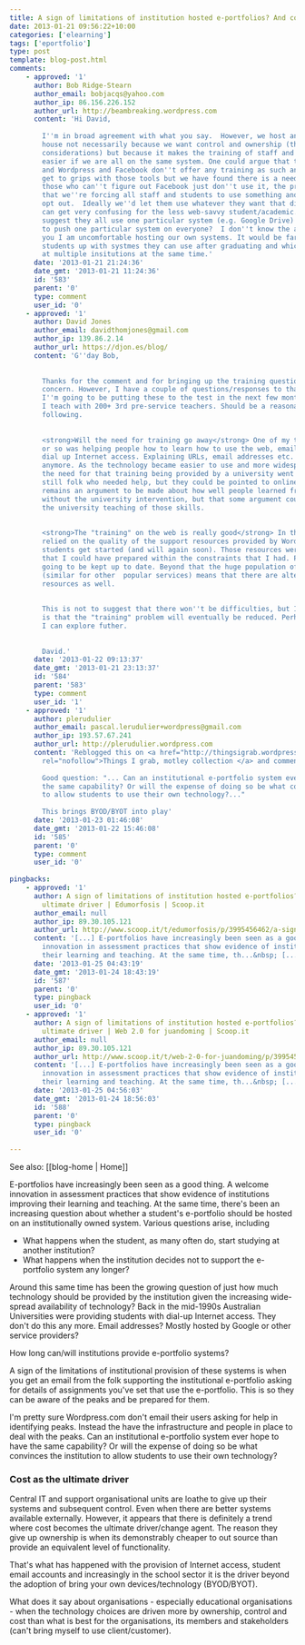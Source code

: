 ```yaml
---
title: A sign of limitations of institution hosted e-portfolios? And cost as the ultimate driver
date: 2013-01-21 09:56:22+10:00
categories: ['elearning']
tags: ['eportfolio']
type: post
template: blog-post.html
comments:
    - approved: '1'
      author: Bob Ridge-Stearn
      author_email: bobjacqs@yahoo.com
      author_ip: 86.156.226.152
      author_url: http://beambreaking.wordpress.com
      content: 'Hi David,
    
        I''m in broad agreement with what you say.  However, we host an e-portfolio in
        house not necessarily because we want control and ownership (though these were
        considerations) but because it makes the training of staff and students so much
        easier if we are all on the same system. One could argue that the likes of Google
        and Wordpress and Facebook don''t offer any training as such and yet millions
        get to grips with those tools but we have found there is a need for internal support.  Perhaps
        those who can''t figure out Facebook just don''t use it, the problem for us is
        that we''re forcing all staff and students to use something and they can;t just
        opt out.  Ideally we''d let them use whatever they want that did the job but this
        can get very confusing for the less web-savvy student/academic. We could strongly
        suggest they all use one particular system (e.g. Google Drive) but do we want
        to push one particular system on everyone?  I don''t know the answer but like
        you I am uncomfortable hosting our own systems. It would be far better to set
        students up with systmes they can use after graduating and which they can use
        at multiple insitutions at the same time.'
      date: '2013-01-21 21:24:36'
      date_gmt: '2013-01-21 11:24:36'
      id: '583'
      parent: '0'
      type: comment
      user_id: '0'
    - approved: '1'
      author: David Jones
      author_email: davidthomjones@gmail.com
      author_ip: 139.86.2.14
      author_url: https://djon.es/blog/
      content: 'G''day Bob,
    
    
        Thanks for the comment and for bringing up the training question.  It is a valid
        concern. However, I have a couple of questions/responses to that. To some extent
        I''m going to be putting these to the test in the next few months with a course
        I teach with 200+ 3rd pre-service teachers. Should be a reasonable test of the
        following.
    
    
        <strong>Will the need for training go away</strong> One of my tasks in the mid-1990s
        or so was helping people how to learn how to use the web, email, and the Uni provided
        dial up Internet access. Explaining URLs, email addresses etc. I don''t do that
        anymore. As the technology became easier to use and more widespread in its application
        the need for that training being provided by a university went away. There was
        still folk who needed help, but they could be pointed to online supports. There
        remains an argument to be made about how well people learned from these skills
        without the university intervention, but that some argument could be made about
        the university teaching of those skills.
    
    
        <strong>The "training" on the web is really good</strong> In the past I''ve actually
        relied on the quality of the support resources provided by Wordpress to help my
        students get started (and will again soon). Those resources were better than any
        that I could have prepared within the constraints that I had. Plus they were always
        going to be kept up to date. Beyond that the huge population of Wordpress users
        (similar for other  popular services) means that there are alternative support
        resources as well.
    
    
        This is not to suggest that there won''t be difficulties, but I think the trend
        is that the "training" problem will eventually be reduced. Perhaps that''s a question
        I can explore futher.
    
    
        David.'
      date: '2013-01-22 09:13:37'
      date_gmt: '2013-01-21 23:13:37'
      id: '584'
      parent: '583'
      type: comment
      user_id: '1'
    - approved: '1'
      author: plerudulier
      author_email: pascal.lerudulier+wordpress@gmail.com
      author_ip: 193.57.67.241
      author_url: http://plerudulier.wordpress.com
      content: 'Reblogged this on <a href="http://thingsigrab.wordpress.com/2013/01/22/14080/"
        rel="nofollow">Things I grab, motley collection </a> and commented:
    
        Good question: "... Can an institutional e-portfolio system ever hope to have
        the same capability? Or will the expense of doing so be what convinces the institution
        to allow students to use their own technology?..."
    
        This brings BYOD/BYOT into play'
      date: '2013-01-23 01:46:08'
      date_gmt: '2013-01-22 15:46:08'
      id: '585'
      parent: '0'
      type: comment
      user_id: '0'
    
pingbacks:
    - approved: '1'
      author: A sign of limitations of institution hosted e-portfolios? And cost as the
        ultimate driver | Edumorfosis | Scoop.it
      author_email: null
      author_ip: 89.30.105.121
      author_url: http://www.scoop.it/t/edumorfosis/p/3995456462/a-sign-of-limitations-of-institution-hosted-e-portfolios-and-cost-as-the-ultimate-driver
      content: '[...] E-portfolios have increasingly been seen as a good thing. A welcome
        innovation in assessment practices that show evidence of institutions improving
        their learning and teaching. At the same time, th...&nbsp; [...]'
      date: '2013-01-25 04:43:19'
      date_gmt: '2013-01-24 18:43:19'
      id: '587'
      parent: '0'
      type: pingback
      user_id: '0'
    - approved: '1'
      author: A sign of limitations of institution hosted e-portfolios? And cost as the
        ultimate driver | Web 2.0 for juandoming | Scoop.it
      author_email: null
      author_ip: 89.30.105.121
      author_url: http://www.scoop.it/t/web-2-0-for-juandoming/p/3995454603/a-sign-of-limitations-of-institution-hosted-e-portfolios-and-cost-as-the-ultimate-driver
      content: '[...] E-portfolios have increasingly been seen as a good thing. A welcome
        innovation in assessment practices that show evidence of institutions improving
        their learning and teaching. At the same time, th...&nbsp; [...]'
      date: '2013-01-25 04:56:03'
      date_gmt: '2013-01-24 18:56:03'
      id: '588'
      parent: '0'
      type: pingback
      user_id: '0'
    
---
```


See also: [[blog-home | Home]]

E-portfolios have increasingly been seen as a good thing. A welcome innovation in assessment practices that show evidence of institutions improving their learning and teaching. At the same time, there's been an increasing question about whether a student's e-portfolio should be hosted on an institutionally owned system. Various questions arise, including

- What happens when the student, as many often do, start studying at another institution?
- What happens when the institution decides not to support the e-portfolio system any longer?

Around this same time has been the growing question of just how much technology should be provided by the institution given the increasing wide-spread availability of technology? Back in the mid-1990s Australian Universities were providing students with dial-up Internet access. They don't do this any more. Email addresses? Mostly hosted by Google or other service providers?

How long can/will institutions provide e-portfolio systems?

A sign of the limitations of institutional provision of these systems is when you get an email from the folk supporting the institutional e-portfolio asking for details of assignments you've set that use the e-portfolio. This is so they can be aware of the peaks and be prepared for them.

I'm pretty sure Wordpress.com don't email their users asking for help in identifying peaks. Instead the have the infrastructure and people in place to deal with the peaks. Can an institutional e-portfolio system ever hope to have the same capability? Or will the expense of doing so be what convinces the institution to allow students to use their own technology?

### Cost as the ultimate driver

Central IT and support organisational units are loathe to give up their systems and subsequent control. Even when there are better systems available externally. However, it appears that there is definitely a trend where cost becomes the ultimate driver/change agent. The reason they give up ownership is when its demonstrably cheaper to out source than provide an equivalent level of functionality.

That's what has happened with the provision of Internet access, student email accounts and increasingly in the school sector it is the driver beyond the adoption of bring your own devices/technology (BYOD/BYOT).

What does it say about organisations - especially educational organisations - when the technology choices are driven more by ownership, control and cost than what is best for the organisations, its members and stakeholders (can't bring myself to use client/customer).